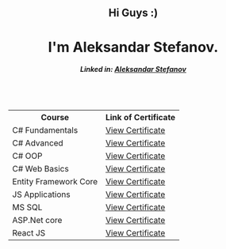 <h2 align="center">Hi Guys :)</h1>
<h1 align="center">I'm Aleksandar Stefanov.</h1>
<h5 align="center">Linked in: <a href="https://www.linkedin.com/in/aleksandar-stefanov-870998244/">Aleksandar Stefanov</a></h5>
<br />
<br /> 
<table align="center">
  <tr>
    <th>Course</th>
    <th>Link of Certificate</th>    
  </tr>
  <tr>
    <td>C# Fundamentals</td>
    <td><a href="https://github.com/Sand82/Softuni/blob/main/Certificate/C%23%20Fundamentals/C%23%20Fundamentals.jpg">View Certificate</a></td>    
  </tr>	
  <tr>
    <td>C# Advanced</td>
    <td><a href="https://github.com/Sand82/Softuni/blob/main/Certificate/C%23%20Advanced/C%23%20Advanced.jpg">View Certificate</a></td>    
  </tr>	
  <tr>
    <td>C# OOP</td>
    <td><a href="https://github.com/Sand82/Softuni/blob/main/Certificate/C%23%20OOP/C%23%20OOP.jpg">View Certificate</a></td>    
  </tr>	
  <tr>
    <td>C# Web Basics</td>
    <td><a href="https://github.com/Sand82/Softuni/blob/main/Certificate/C%23%20Web%20Basics/C%23%20Web%20Basics.jpg">View Certificate</a></td>    
  </tr>	
  <tr>
    <td>Entity Framework Core</td>
    <td><a href="https://github.com/Sand82/Softuni/blob/main/Certificate/Entity%20Framework%20Core/Entity%20Framework%20Core.jpg">View Certificate</a></td>    
  </tr>	
  <tr>
    <td>JS Applications</td>
    <td><a href="https://github.com/Sand82/Softuni/blob/main/Certificate/JS%20Applications/JS%20Applications.jpg">View Certificate</a></td>    
  </tr>	
   <tr>
    <td>MS SQL</td>
    <td><a href="https://github.com/Sand82/Softuni/blob/main/Certificate/MS%20SQL/MS%20SQL.jpg">View Certificate</a></td>    
  </tr>	
  <tr>
    <td>ASP.Net core</td>
    <td><a href="https://github.com/Sand82/Softuni/blob/main/Certificate/ASP.NET%20Core/ASP.NET%20Core.png">View Certificate</a></td>    
  </tr>	
   <tr>
    <td>React JS</td>
    <td><a href="https://github.com/Sand82/Softuni/blob/main/Certificate/React%20JS/ReactJS%20-%20June%202022%20-%20Certificate.jpg">View Certificate</a></td>    
  </tr>	
</table>



<!--
**Sand82/Sand82** is a ✨ _special_ ✨ repository because its `README.md` (this file) appears on your GitHub profile.

Here are some ideas to get you started:

- 🔭 I’m currently working on ...
- 🌱 I’m currently learning ...
- 👯 I’m looking to collaborate on ...
- 🤔 I’m looking for help with ...
- 💬 Ask me about ...
- 📫 How to reach me: ...
- 😄 Pronouns: ...
- ⚡ Fun fact: ...
-->
